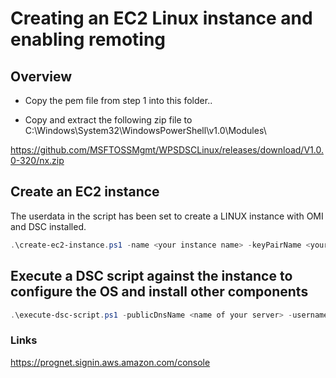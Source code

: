# Creating an EC2 Linux instance and enabling remoting

## Overview

* Copy the pem file from step 1 into this folder..

* Copy and extract the following zip file to C:\Windows\System32\WindowsPowerShell\v1.0\Modules\

https://github.com/MSFTOSSMgmt/WPSDSCLinux/releases/download/V1.0.0-320/nx.zip


## Create an EC2 instance

The userdata in the script has been set to create a LINUX instance with OMI and DSC installed.

```powershell
.\create-ec2-instance.ps1 -name <your instance name> -keyPairName <your key pair name> -securityGroupName <your security group name>
```

## Execute a DSC script against the instance to configure the OS and install other components

```powershell
.\execute-dsc-script.ps1 -publicDnsName <name of your server> -username "root" -password "P@33w0rd123!"
```

### Links

https://prognet.signin.aws.amazon.com/console